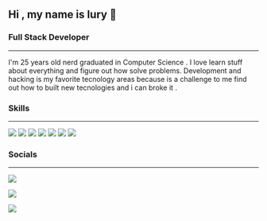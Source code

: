 ## Hi , my name is Iury 👋

### Full Stack Developer
-----------------------------

I'm 25 years old nerd graduated in Computer Science  . I love learn stuff about everything and figure out how solve problems.
Development and hacking is my favorite tecnology areas because is a challenge to me find out how to built new tecnologies and i can broke it .


### Skills
-----------------------------

<p align="left">
<img src="https://img.shields.io/badge/JavaScript-F7DF1E?style=for-the-badge&logo=javascript&logoColor=black"  />
<img src="https://img.shields.io/badge/Vue.js-35495E?style=for-the-badge&logo=vue.js&logoColor=4FC08D"  />
<img src="https://img.shields.io/badge/Tailwind_CSS-38B2AC?style=for-the-badge&logo=tailwind-css&logoColor=white"  />
<img src="https://img.shields.io/badge/SQLite-07405E?style=for-the-badge&logo=sqlite&logoColor=white"  />
<img src="https://img.shields.io/badge/MySQL-00000F?style=for-the-badge&logo=mysql&logoColor=white"  />
<img src="https://img.shields.io/badge/Laravel-FF2D20?style=for-the-badge&logo=laravel&logoColor=white"  />  
<img src="https://img.shields.io/badge/PHP-777BB4?style=for-the-badge&logo=php&logoColor=white"  />
</p>
  
  
### Socials
-----------------------------
  <p align="left">
  
  <a href="https://www.linkedin.com/in/iury-cavalcante-632a97187/"><img src="https://img.shields.io/badge/LinkedIn-0077B5?style=for-the-badge&logo=linkedin&logoColor=white"  /></a>
  
  <a href="discord.gg/#7199"><img src="https://img.shields.io/badge/Discord-7289DA?style=for-the-badge&logo=discord&logoColor=white"  /></a>
  
  <a href="https://github.com/iuryol"><img src="https://img.shields.io/badge/GitHub-100000?style=for-the-badge&logo=github&logoColor=white"  /></a></p>
  

